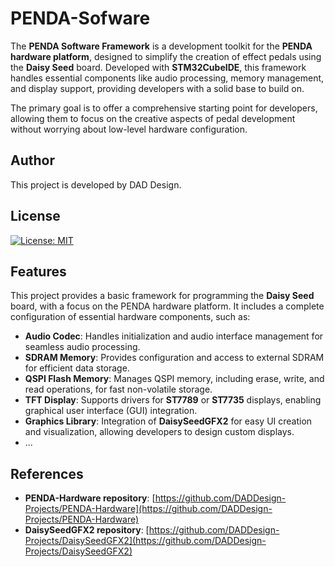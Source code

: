 # PENDA-Sofware
The **PENDA Software Framework** is a development toolkit for the **PENDA hardware platform**, designed to simplify the creation of effect pedals using the **Daisy Seed** board. Developed with **STM32CubeIDE**, this framework handles essential components like audio processing, memory management, and display support, providing developers with a solid base to build on.

The primary goal is to offer a comprehensive starting point for developers, allowing them to focus on the creative aspects of pedal development without worrying about low-level hardware configuration.


## Author
This project is developed by DAD Design.

## License
[![License: MIT](https://img.shields.io/badge/License-MIT-yellow.svg)](LICENSE)


## Features

This project provides a basic framework for programming the **Daisy Seed** board, with a focus on the PENDA hardware platform. It includes a complete configuration of essential hardware components, such as:

- **Audio Codec**: Handles initialization and audio interface management for seamless audio processing.  
- **SDRAM Memory**: Provides configuration and access to external SDRAM for efficient data storage.  
- **QSPI Flash Memory**: Manages QSPI memory, including erase, write, and read operations, for fast non-volatile storage.  
- **TFT Display**: Supports drivers for **ST7789** or **ST7735** displays, enabling graphical user interface (GUI) integration.  
- **Graphics Library**: Integration of **DaisySeedGFX2** for easy UI creation and visualization, allowing developers to design custom displays.
- ...

## References

- **PENDA-Hardware repository**: [https://github.com/DADDesign-Projects/PENDA-Hardware](https://github.com/DADDesign-Projects/PENDA-Hardware)
- **DaisySeedGFX2 repository**: [https://github.com/DADDesign-Projects/DaisySeedGFX2](https://github.com/DADDesign-Projects/DaisySeedGFX2)
 
